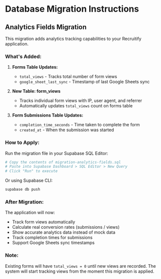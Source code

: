 # Database Migration Instructions

## Analytics Fields Migration

This migration adds analytics tracking capabilities to your Recruitify application.

### What's Added:

1. **Forms Table Updates:**
   - `total_views` - Tracks total number of form views
   - `google_sheet_last_sync` - Timestamp of last Google Sheets sync

2. **New Table: form_views**
   - Tracks individual form views with IP, user agent, and referrer
   - Automatically updates `total_views` count on forms table

3. **Form Submissions Table Updates:**
   - `completion_time_seconds` - Time taken to complete the form
   - `created_at` - When the submission was started

### How to Apply:

Run the migration file in your Supabase SQL Editor:

```bash
# Copy the contents of migration-analytics-fields.sql
# Paste into Supabase Dashboard > SQL Editor > New Query
# Click "Run" to execute
```

Or using Supabase CLI:

```bash
supabase db push
```

### After Migration:

The application will now:
- Track form views automatically
- Calculate real conversion rates (submissions / views)
- Show accurate analytics data instead of mock data
- Track completion times for submissions
- Support Google Sheets sync timestamps

### Note:

Existing forms will have `total_views = 0` until new views are recorded. The system will start tracking views from the moment this migration is applied.
